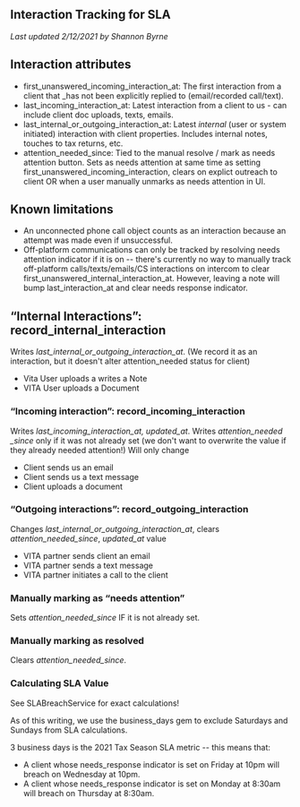 ## Interaction Tracking for SLA
*Last updated 2/12/2021 by Shannon Byrne*

## Interaction attributes

- first_unanswered_incoming_interaction_at: The first interaction from a client that _has not been explicitly replied to (email/recorded call/text).
- last_incoming_interaction_at: Latest interaction from a client to us - can include client doc uploads, texts, emails.
- last_internal_or_outgoing_interaction_at: Latest _internal_ (user or system initiated) interaction with client properties. Includes internal notes, touches to tax returns, etc.
- attention_needed_since: Tied to the manual resolve / mark as needs attention button. Sets as needs attention at same time as setting first_unanswered_incoming_interaction, clears on explict outreach to client OR when a user manually unmarks as needs attention in UI.

## Known limitations

- An unconnected phone call object counts as an interaction because an attempt was made even if unsuccessful.
- Off-platform communications can only be tracked by resolving needs attention indicator if it is on -- there's currently no way to manually track off-platform calls/texts/emails/CS interactions on intercom to clear first_unanswered_internal_interaction_at. However, leaving a note will bump last_interaction_at and clear needs response indicator.


## “Internal Interactions”: record_internal_interaction
Writes *last_internal_or_outgoing_interaction_at*. (We record it as an interaction, but it doesn't alter attention_needed status for client)

- Vita User uploads a writes a Note
- VITA User uploads a Document

### “Incoming interaction”: record_incoming_interaction
Writes *last_incoming_interaction_at, updated_at*.
Writes *attention_needed _since* only if it was not already set (we don't want to overwrite the value if they already needed attention!)
Will only change 
- Client sends us an email
- Client sends us a text message
- Client uploads a document

### “Outgoing interactions”: record_outgoing_interaction
Changes *last_internal_or_outgoing_interaction_at*, clears *attention_needed_since*, *updated_at* value
- VITA partner sends client an email
- VITA partner sends a text message
- VITA partner initiates a call to the client

### Manually marking as “needs attention”
Sets *attention_needed_since* IF it is not already set.


### Manually marking as resolved
Clears *attention_needed_since*.


### Calculating SLA Value

See SLABreachService for exact calculations!

As of this writing, we use the business_days gem to exclude Saturdays and Sundays from SLA calculations.

3 business days is the 2021 Tax Season SLA metric -- this means that:

- A client whose needs_response indicator is set on Friday at 10pm will breach on Wednesday at 10pm.
- A client whose needs_response indicator is set on Monday at 8:30am will breach on Thursday at 8:30am.

